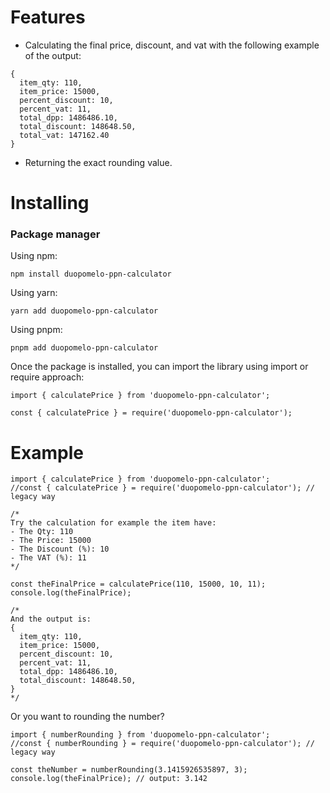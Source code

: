 # Features
- Calculating the final price, discount, and vat with the following example of the output:

``` 
{
  item_qty: 110, 
  item_price: 15000, 
  percent_discount: 10, 
  percent_vat: 11, 
  total_dpp: 1486486.10, 
  total_discount: 148648.50, 
  total_vat: 147162.40
}
```
- Returning the exact rounding value.

# Installing

### Package manager

Using npm:
```
npm install duopomelo-ppn-calculator
```

Using yarn:
```
yarn add duopomelo-ppn-calculator
```

Using pnpm:
```
pnpm add duopomelo-ppn-calculator
```

Once the package is installed, you can import the library using import or require approach:
```
import { calculatePrice } from 'duopomelo-ppn-calculator';
```
```
const { calculatePrice } = require('duopomelo-ppn-calculator');
```

# Example
```
import { calculatePrice } from 'duopomelo-ppn-calculator';
//const { calculatePrice } = require('duopomelo-ppn-calculator'); // legacy way

/*
Try the calculation for example the item have:
- The Qty: 110
- The Price: 15000
- The Discount (%): 10
- The VAT (%): 11
*/

const theFinalPrice = calculatePrice(110, 15000, 10, 11);
console.log(theFinalPrice);

/*
And the output is:
{
  item_qty: 110, 
  item_price: 15000, 
  percent_discount: 10, 
  percent_vat: 11, 
  total_dpp: 1486486.10, 
  total_discount: 148648.50, 
}
*/

```

Or you want to rounding the number?
```
import { numberRounding } from 'duopomelo-ppn-calculator';
//const { numberRounding } = require('duopomelo-ppn-calculator'); // legacy way

const theNumber = numberRounding(3.1415926535897, 3);
console.log(theFinalPrice); // output: 3.142

```